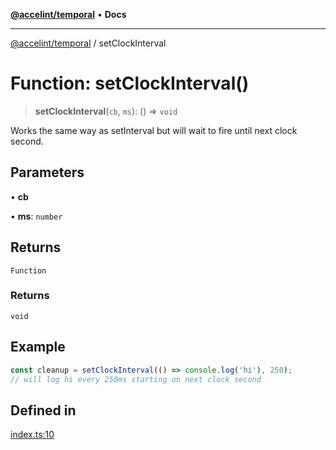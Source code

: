 [**@accelint/temporal**](../README.md) • **Docs**

***

[@accelint/temporal](../README.md) / setClockInterval

# Function: setClockInterval()

> **setClockInterval**(`cb`, `ms`): () => `void`

Works the same way as setInterval but will wait to fire until next clock second.

## Parameters

• **cb**

• **ms**: `number`

## Returns

`Function`

### Returns

`void`

## Example

```ts
const cleanup = setClockInterval(() => console.log('hi'), 250);
// will log hi every 250ms starting on next clock second
```

## Defined in

[index.ts:10](https://github.com/gohypergiant/standard-toolkit/blob/258694cea8ed8bbd956b3cf5da47c2c9debcf127/packages/temporal/src/timers/index.ts#L10)
